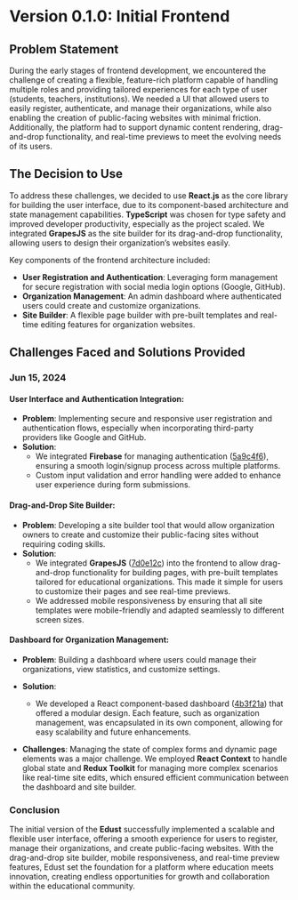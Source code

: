 # Version 0.1.0: Initial Frontend

## Problem Statement

During the early stages of frontend development, we encountered the challenge of creating a flexible, feature-rich platform capable of handling multiple roles and providing tailored experiences for each type of user (students, teachers, institutions). We needed a UI that allowed users to easily register, authenticate, and manage their organizations, while also enabling the creation of public-facing websites with minimal friction. Additionally, the platform had to support dynamic content rendering, drag-and-drop functionality, and real-time previews to meet the evolving needs of its users.

## The Decision to Use

To address these challenges, we decided to use **React.js** as the core library for building the user interface, due to its component-based architecture and state management capabilities. **TypeScript** was chosen for type safety and improved developer productivity, especially as the project scaled. We integrated **GrapesJS** as the site builder for its drag-and-drop functionality, allowing users to design their organization’s websites easily.

Key components of the frontend architecture included:

- **User Registration and Authentication**: Leveraging form management for secure registration with social media login options (Google, GitHub).
- **Organization Management**: An admin dashboard where authenticated users could create and customize organizations.
- **Site Builder**: A flexible page builder with pre-built templates and real-time editing features for organization websites.

## Challenges Faced and Solutions Provided

### Jun 15, 2024

#### User Interface and Authentication Integration:

- **Problem**: Implementing secure and responsive user registration and authentication flows, especially when incorporating third-party providers like Google and GitHub.
- **Solution**:
  - We integrated **Firebase** for managing authentication ([5a9c4f6](https://github.com/edust-org/edust/commit/5a9c4f6)), ensuring a smooth login/signup process across multiple platforms.
  - Custom input validation and error handling were added to enhance user experience during form submissions.

#### Drag-and-Drop Site Builder:

- **Problem**: Developing a site builder tool that would allow organization owners to create and customize their public-facing sites without requiring coding skills.
- **Solution**:
  - We integrated **GrapesJS** ([7d0e12c](https://github.com/edust-org/edust/commit/7d0e12c)) into the frontend to allow drag-and-drop functionality for building pages, with pre-built templates tailored for educational organizations. This made it simple for users to customize their pages and see real-time previews.
  - We addressed mobile responsiveness by ensuring that all site templates were mobile-friendly and adapted seamlessly to different screen sizes.

#### Dashboard for Organization Management:

- **Problem**: Building a dashboard where users could manage their organizations, view statistics, and customize settings.
- **Solution**:

  - We developed a React component-based dashboard ([4b3f21a](https://github.com/edust-org/edust/commit/4b3f21a)) that offered a modular design. Each feature, such as organization management, was encapsulated in its own component, allowing for easy scalability and future enhancements.

- **Challenges**:
  Managing the state of complex forms and dynamic page elements was a major challenge. We employed **React Context** to handle global state and **Redux Toolkit** for managing more complex scenarios like real-time site edits, which ensured efficient communication between the dashboard and site builder.

### Conclusion

The initial version of the **Edust** successfully implemented a scalable and flexible user interface, offering a smooth experience for users to register, manage their organizations, and create public-facing websites. With the drag-and-drop site builder, mobile responsiveness, and real-time preview features, Edust set the foundation for a platform where education meets innovation, creating endless opportunities for growth and collaboration within the educational community.
